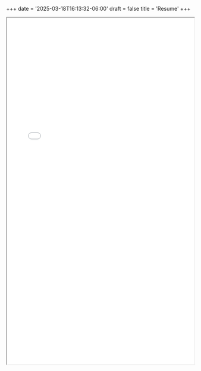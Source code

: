 +++
date = '2025-03-18T16:13:32-06:00'
draft = false
title = 'Resume'
+++

<iframe src="/images/EricSpencerResume.pdf" width="100%" height="930px"></iframe>
